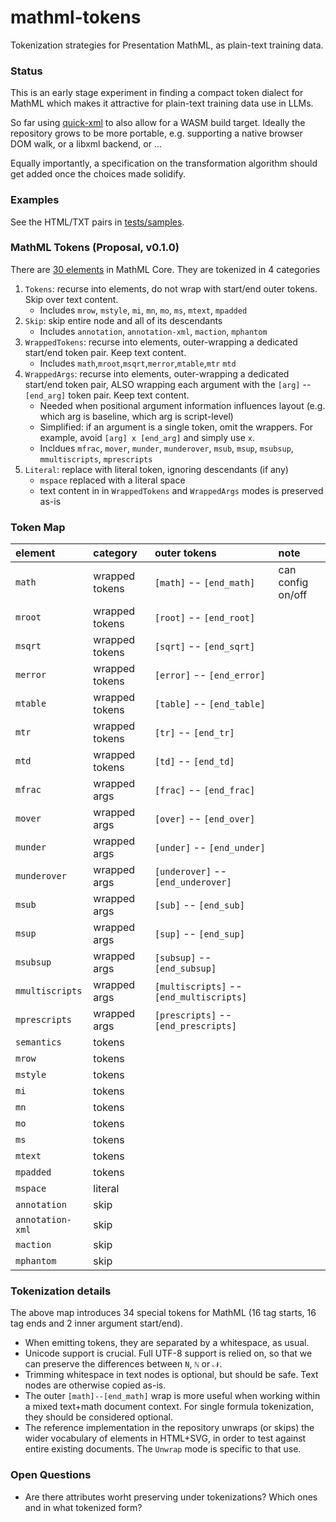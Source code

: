 # mathml-tokens
Tokenization strategies for Presentation MathML,
as plain-text training data.

### Status 

This is an early stage experiment in finding a compact token dialect for MathML which makes it
attractive for plain-text training data use in LLMs.

So far using [quick-xml](https://crates.io/crates/quick-xml) to also allow for a WASM build target.
Ideally the repository grows to be more portable, e.g. supporting a native browser DOM walk, 
or a libxml backend, or ...

Equally importantly, a specification on the transformation algorithm should get added once 
the choices made solidify.

### Examples

See the HTML/TXT pairs in [tests/samples](tests/samples/).

### MathML Tokens (Proposal, v0.1.0)

There are [30 elements](https://w3c.github.io/mathml-core/#mathml-elements-and-attributes) in MathML Core.
They are tokenized in 4 categories

1. `Tokens`: recurse into elements, do not wrap with start/end outer tokens. Skip over text content.
    - Includes `mrow`, `mstyle`, `mi`, `mn`, `mo`, `ms`, `mtext`, `mpadded`
2. `Skip`: skip entire node and all of its descendants
    - Includes `annotation`, `annotation-xml`, `maction`, `mphantom`
3. `WrappedTokens`: recurse into elements, outer-wrapping a dedicated start/end token pair. Keep text content.
    - Includes `math`,`mroot`,`msqrt`,`merror`,`mtable`,`mtr`
`mtd`
4. `WrappedArgs`: recurse into elements, outer-wrapping a dedicated start/end token pair, ALSO wrapping 
      each argument with the `[arg]` -- `[end_arg]` token pair. Keep text content.
    - Needed when positional argument information influences layout (e.g. which arg is baseline, which arg is script-level)
    - Simplified: if an argument is a single token, omit the wrappers. For example, avoid `[arg] x [end_arg]` and simply use `x`.
    - Incldues `mfrac`, `mover`, `munder`, `munderover`, `msub`, `msup`, `msubsup`, `mmultiscripts`, `mprescripts`
5. `Literal`: replace with literal token, ignoring descendants (if any)
    - `mspace` replaced with a literal space ` `
    - text content in in `WrappedTokens` and `WrappedArgs` modes is preserved as-is

### Token Map

element | category | outer tokens | note
:-- | :-- | :-- | :-- 
`math` |wrapped tokens| `[math]` -- `[end_math]` | can config on/off
`mroot` |wrapped tokens| `[root]` -- `[end_root]`  |
`msqrt` |wrapped tokens| `[sqrt]` -- `[end_sqrt]` |
`merror` |wrapped tokens| `[error]` -- `[end_error]` |
`mtable` |wrapped tokens| `[table]` -- `[end_table]` |
`mtr` |wrapped tokens| `[tr]` -- `[end_tr]` | 
`mtd` |wrapped tokens| `[td]` -- `[end_td]` |
`mfrac` | wrapped args | `[frac]` -- `[end_frac]` |
`mover` | wrapped args | `[over]` -- `[end_over]` |
`munder` | wrapped args | `[under]` -- `[end_under]` |
`munderover` | wrapped args | `[underover]` -- `[end_underover]` |
`msub` | wrapped args | `[sub]` -- `[end_sub]` |
`msup` | wrapped args | `[sup]` -- `[end_sup]` |
`msubsup` | wrapped args | `[subsup]` -- `[end_subsup]` |
`mmultiscripts` | wrapped args | `[multiscripts]` -- `[end_multiscripts]` |
`mprescripts` | wrapped args | `[prescripts]` -- `[end_prescripts]` |
`semantics` | tokens | |
`mrow` | tokens | |
`mstyle` | tokens | |
`mi` | tokens | |
`mn` | tokens | |
`mo` | tokens | |
`ms` | tokens | |
`mtext` | tokens | |
`mpadded` | tokens | |
`mspace` | literal | ` ` |
`annotation` | skip | |
`annotation-xml` | skip | |
`maction` | skip | | 
`mphantom` | skip | |

### Tokenization details

The above map introduces 34 special tokens for MathML (16 tag starts, 16 tag ends and 2 inner argument start/end).

- When emitting tokens, they are separated by a whitespace, as usual.
- Unicode support is crucial. Full UTF-8 support is relied on, so that we can preserve the differences between `N`, `ℕ` or `𝒩`.
- Trimming whitespace in text nodes is optional, but should be safe. Text nodes are otherwise copied as-is.
- The outer `[math]--[end_math]` wrap is more useful when working within a mixed text+math document context. For single formula tokenization, they should be considered optional.
- The reference implementation in the repository unwraps (or skips) the wider vocabulary of elements in HTML+SVG, in order to test against entire existing documents. The `Unwrap` mode is specific to that use.

### Open Questions

 - Are there attributes worht preserving under tokenizations? Which ones and in what tokenized form?

